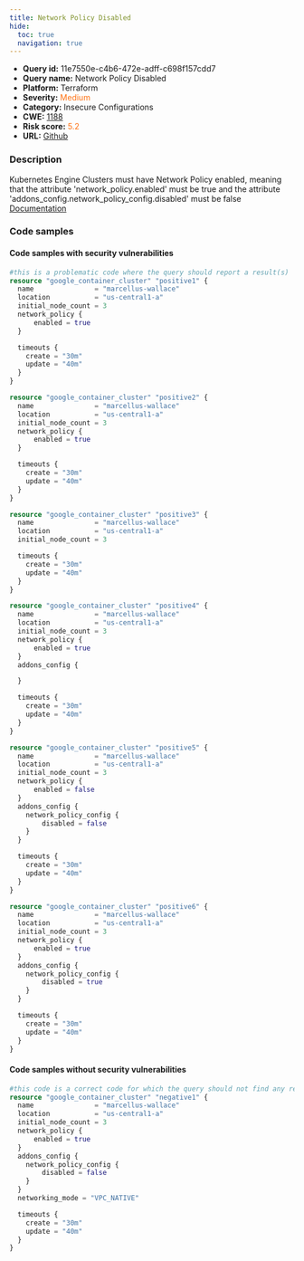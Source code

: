 ```yaml
---
title: Network Policy Disabled
hide:
  toc: true
  navigation: true
---
```


<style>
  .highlight .hll {
    background-color: #ff171742;
  }
  .md-content {
    max-width: 1100px;
    margin: 0 auto;
  }
</style>

-   **Query id:** 11e7550e-c4b6-472e-adff-c698f157cdd7
-   **Query name:** Network Policy Disabled
-   **Platform:** Terraform
-   **Severity:** <span style="color:#ff7213">Medium</span>
-   **Category:** Insecure Configurations
-   **CWE:** <a href="https://cwe.mitre.org/data/definitions/1188.html" onclick="newWindowOpenerSafe(event, 'https://cwe.mitre.org/data/definitions/1188.html')">1188</a>
-   **Risk score:** <span style="color:#ff7213">5.2</span>
-   **URL:** [Github](https://github.com/Checkmarx/kics/tree/master/assets/queries/terraform/gcp/network_policy_disabled)

### Description
Kubernetes Engine Clusters must have Network Policy enabled, meaning that the attribute 'network_policy.enabled' must be true and the attribute 'addons_config.network_policy_config.disabled' must be false <br>
[Documentation](https://registry.terraform.io/providers/hashicorp/google/latest/docs/resources/container_cluster)

### Code samples
#### Code samples with security vulnerabilities
```tf title="Positive test num. 1 - tf file" hl_lines="2 16 48 86 30 63"
#this is a problematic code where the query should report a result(s)
resource "google_container_cluster" "positive1" {
  name               = "marcellus-wallace"
  location           = "us-central1-a"
  initial_node_count = 3
  network_policy {
      enabled = true
  }

  timeouts {
    create = "30m"
    update = "40m"
  }
}

resource "google_container_cluster" "positive2" {
  name               = "marcellus-wallace"
  location           = "us-central1-a"
  initial_node_count = 3
  network_policy {
      enabled = true
  }

  timeouts {
    create = "30m"
    update = "40m"
  }
}

resource "google_container_cluster" "positive3" {
  name               = "marcellus-wallace"
  location           = "us-central1-a"
  initial_node_count = 3

  timeouts {
    create = "30m"
    update = "40m"
  }
}

resource "google_container_cluster" "positive4" {
  name               = "marcellus-wallace"
  location           = "us-central1-a"
  initial_node_count = 3
  network_policy {
      enabled = true
  }
  addons_config {

  }

  timeouts {
    create = "30m"
    update = "40m"
  }
}

resource "google_container_cluster" "positive5" {
  name               = "marcellus-wallace"
  location           = "us-central1-a"
  initial_node_count = 3
  network_policy {
      enabled = false
  }
  addons_config {
    network_policy_config {
        disabled = false
    }
  }

  timeouts {
    create = "30m"
    update = "40m"
  }
}

resource "google_container_cluster" "positive6" {
  name               = "marcellus-wallace"
  location           = "us-central1-a"
  initial_node_count = 3
  network_policy {
      enabled = true
  }
  addons_config {
    network_policy_config {
        disabled = true
    }
  }

  timeouts {
    create = "30m"
    update = "40m"
  }
}
```


#### Code samples without security vulnerabilities
```tf title="Negative test num. 1 - tf file"
#this code is a correct code for which the query should not find any result
resource "google_container_cluster" "negative1" {
  name               = "marcellus-wallace"
  location           = "us-central1-a"
  initial_node_count = 3
  network_policy {
      enabled = true
  }
  addons_config {
    network_policy_config {
        disabled = false
    }
  }
  networking_mode = "VPC_NATIVE"

  timeouts {
    create = "30m"
    update = "40m"
  }
}
```

